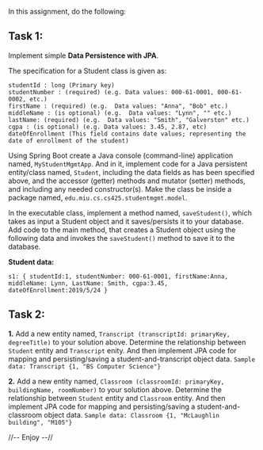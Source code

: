 In this assignment, do the following:

## Task 1:

Implement simple **Data Persistence with JPA**.

The specification for a Student class is given as:

```
studentId : long (Primary key)
studentNumber : (required) (e.g. Data values: 000-61-0001, 000-61-0002, etc.)
firstName : (required) (e.g.  Data values: "Anna", "Bob" etc.)
middleName : (is optional) (e.g.  Data values: "Lynn", "" etc.)
lastName: (required) (e.g.  Data values: "Smith", "Galverston" etc.)
cgpa : (is optional) (e.g. Data values: 3.45, 2.87, etc)
dateOfEnrollment (This field contains date values; representing the date of enrollment of the student)
```

Using Spring Boot create a Java console (command-line) application named, `MyStudentMgmtApp`. And in it, implement code for a Java persistent entity/class named, `Student`, including the data fields as has been specified above, and the accessor (getter) methods and mutator (setter) methods, and including any needed constructor(s). Make the class be inside a package named, `edu.miu.cs.cs425.studentmgmt.model`.

In the executable class, implement a method named, `saveStudent()`, which takes as input a Student object and it saves/persists it to your database. Add code to the main method, that creates a Student object using the following data and invokes the `saveStudent()` method to save it to the database.

**Student data:**
```
s1: { studentId:1, studentNumber: 000-61-0001, firstName:Anna, middleName: Lynn, LastName: Smith, cgpa:3.45, dateOfEnrollment:2019/5/24 }
```

## Task 2:

**1.** Add a new entity named, `Transcript (transcriptId: primaryKey, degreeTitle)` to your solution above. Determine the relationship between `Student` entity and `Transcript` enity. And then implement JPA code for mapping and persisting/saving a student-and-transcript object data. `Sample data: Transcript {1, "BS Computer Science"}`

**2.** Add a new entity named, `Classroom (classroomId: primaryKey, buildingName, roomNumber)` to your solution above. Determine the relationship between `Student` entity and `Classroom` entity. And then implement JPA code for mapping and persisting/saving a student-and-classroom object data. `Sample data: Classroom {1, "McLaughlin building", "M105"}`

//-- Enjoy --//
